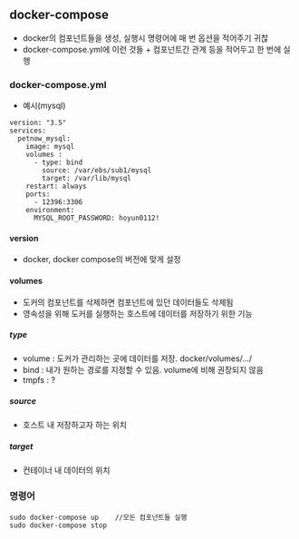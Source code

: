 ## docker-compose
* docker의 컴포넌트들을 생성, 실행시 명령어에 매 번 옵션을 적어주기 귀찮
* docker-compose.yml에 이런 것들 + 컴포넌트간 관계 등을 적어두고 한 번에 실행

### docker-compose.yml
* 예시(mysql)
```
version: "3.5"
services:
  petnow_mysql:
    image: mysql
    volumes :
      - type: bind
        source: /var/ebs/sub1/mysql
        target: /var/lib/mysql
    restart: always
    ports:
      - 12396:3306
    environment:
      MYSQL_ROOT_PASSWORD: hoyun0112!
```

#### version
- docker, docker compose의 버전에 맞게 설정
#### volumes 
- 도커의 컴포넌트를 삭제하면 컴포넌트에 있던 데이터들도 삭제됨
- 영속성을 위해 도커를 실행하는 호스트에 데이터를 저장하기 위한 기능
##### type
- volume : 도커가 관리하는 곳에 데이터를 저장. docker/volumes/.../
- bind : 내가 원하는 경로를 지정할 수 있음. volume에 비해 권장되지 않음
- tmpfs : ?
##### source
- 호스트 내 저장하고자 하는 위치
##### target
- 컨테이너 내 데이터의 위치

### 명령어
```
sudo docker-compose up    //모든 컴포넌트들 실행
sudo docker-compose stop
```
